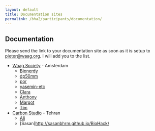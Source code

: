 ```yaml
---
layout: default
title: Documentation sites
permalink: /bha2/participants/documentation/
---
```


## Documentation

Please send the link to your documentation site as soon as it is setup to pieter@waag.org. I will add you to the list.

* [Waag Society](http://www.waag.org) - Amsterdam
  * [Bionerdy](http://bionerdy.github.io)
  * [dp50mm](http://dp50mm.github.io)
  * [por](http://por.github.io/biohackacademy/)
  * [yasemin-etc](http://yasemin-etc.github.io)
  * [Clara](http://clarabha.tumblr.com)
  * [Anthony](http://fablab.waag.org/project/biohack-academy-certificates)
  * [Margot](http://margot2001.github.io/index.html)
  * [Tim](http://git.io/biotes)
* [Carbon Studio](http://carbonstudio.ir) - Tehran
  * [Ali](http://alimirakbari.github.io/BHA_Tehran/)
  * [Sasan]http://sasanbhrm.github.io/BioHack/
